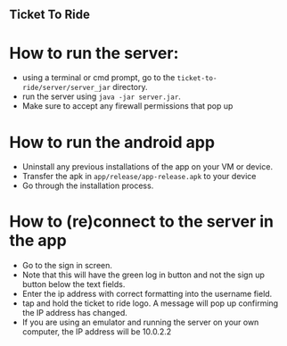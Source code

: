 ## Ticket To Ride

# How to run the server:
* using a terminal or cmd prompt, go to the `ticket-to-ride/server/server_jar` directory.
* run the server using `java -jar server.jar`.
* Make sure to accept any firewall permissions that pop up

# How to run the android app
* Uninstall any previous installations of the app on your VM or device.
* Transfer the apk in `app/release/app-release.apk` to your device
* Go through the installation process.

# How to (re)connect to the server in the app
 * Go to the sign in screen.
 * Note that this will have the green log in button and not the sign up button below the text fields.
 * Enter the ip address with correct formatting into the username field.
 * tap and hold the ticket to ride logo. A message will pop up confirming the IP address has changed.
 * If you are using an emulator and running the server on your own computer, the IP address will be 10.0.2.2

